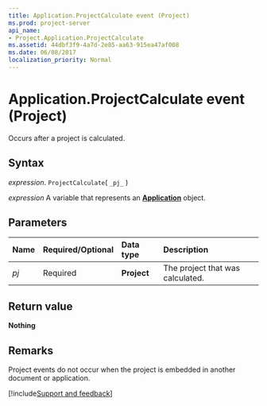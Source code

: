 ```yaml
---
title: Application.ProjectCalculate event (Project)
ms.prod: project-server
api_name:
- Project.Application.ProjectCalculate
ms.assetid: 44dbf3f9-4a7d-2e85-aa63-915ea47af008
ms.date: 06/08/2017
localization_priority: Normal
---
```



# Application.ProjectCalculate event (Project)

Occurs after a project is calculated.


## Syntax

_expression_. `ProjectCalculate`( `_pj_` )

_expression_ A variable that represents an **[Application](Project.Application.md)** object.


## Parameters



|Name|Required/Optional|Data type|Description|
|:-----|:-----|:-----|:-----|
| _pj_|Required|**Project**|The project that was calculated.|

## Return value

**Nothing**


## Remarks

Project events do not occur when the project is embedded in another document or application.

[!include[Support and feedback](~/includes/feedback-boilerplate.md)]